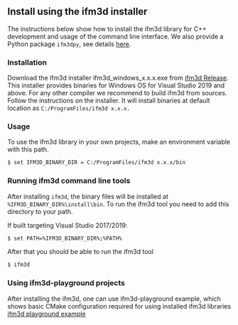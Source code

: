 ## Install using the ifm3d installer

The instructions below show how to install the ifm3d library for C++ development and usage of the command line interface. We also provide a Python package `ifm3dpy`, see details [here](ifm3d/doc/sphinx/content/installation_instructions/install_py:Python%20installation).

### Installation

Download the ifm3d installer ifm3d_windows_x.x.x.exe from [ifm3d Release](https://github.com/ifm/ifm3d/releases). 
This installer provides binaries for Windows OS for Visual Studio 2019 and above.
For any other compiler we recommend to build ifm3d from sources.  
Follow the instructions on the installer.
It will install binaries at default location as ```C:/ProgramFiles/ifm3d x.x.x.```

### Usage

To use the ifm3d library in your own projects, make an environment variable with this path.
```bash
$ set IFM3D_BINARY_DIR = C:/ProgramFiles/ifm3d x.x.x/bin 
```

### Running ifm3d command line tools

After installing `ifm3d`, the binary files will be installed at
``%IFM3D_BINARY_DIR%\install\bin``. To run the ifm3d tool you need to add this
directory to your path.

If built targeting Visual Studio 2017/2019:
```bash
$ set PATH=%IFM3D_BINARY_DIR%;%PATH%
```

After that you should be able to run the ifm3d tool
```bash 
$ ifm3d
```

### Using ifm3d-playground projects

After installing the ifm3d, one can use ifm3d-playground example, which shows basic CMake configuration required for using 
installed ifm3d libraries [ifm3d playground example](https://github.com/ifm/ifm3d/tree/main/examples/o3r/ifm3d_playground)